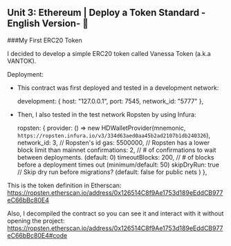 ## Unit 3: Ethereum | Deploy a Token Standard -English Version- 🚀

###My First ERC20 Token 

I decided to develop a simple ERC20 token called Vanessa Token (a.k.a VANTOK).

Deployment: 
- This contract was first deployed and tested in a development network: 

    development: {
      host: "127.0.0.1",
      port: 7545,
      network_id: "5777"
    },
    
- Then, I also tested in the test network Ropsten by using Infura: 

   ropsten: {
    provider: () => new HDWalletProvider(mnemonic, `https://ropsten.infura.io/v3/334d63aed0aa45b2ad2107b1db240326`),
    network_id: 3,       // Ropsten's id
    gas: 5500000,        // Ropsten has a lower block limit than mainnet
    confirmations: 2,    // # of confirmations to wait between deployments. (default: 0)
    timeoutBlocks: 200,  // # of blocks before a deployment times out  (minimum/default: 50)
    skipDryRun: true     // Skip dry run before migrations? (default: false for public nets )
   },
   
This is the token definition in Etherscan: https://ropsten.etherscan.io/address/0x126514C8f9Ae1753d189eEddCB977eC66bBc80E4 

Also, I decompiled the contract so you can see it and interact with it without opening the project: https://ropsten.etherscan.io/address/0x126514C8f9Ae1753d189eEddCB977eC66bBc80E4#code 
